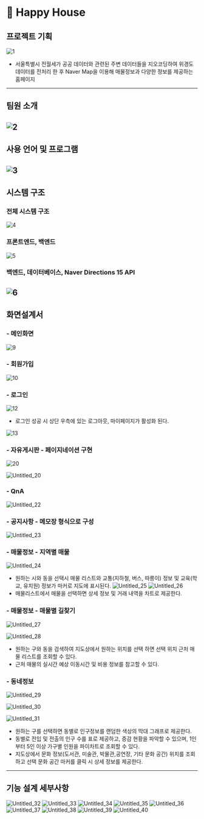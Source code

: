 # 🏡 Happy House 
## 프로젝트 기획

![1](https://user-images.githubusercontent.com/44567793/122078454-90a22280-ce37-11eb-8106-6c25ab5b2b50.png)

- 서울특별시 전월세가 공공 데이터와 관련된 주변 데이터들을 지오코딩하여 위경도 데이터를 전처리 한 후 Naver Map을 이용해  매물정보과 다양한 정보를 제공하는 홈페이지

---

## 팀원 소개

![2](https://user-images.githubusercontent.com/44567793/122078468-939d1300-ce37-11eb-91ec-e0af475d8329.png)
---

## 사용 언어 및 프로그램

![3](https://user-images.githubusercontent.com/44567793/122078471-94ce4000-ce37-11eb-9112-293f8053a704.png)
---

## 시스템 구조
### 전체 시스템 구조
![4](https://user-images.githubusercontent.com/44567793/122078535-a0216b80-ce37-11eb-86ad-2f3f269b8dc5.png)

### 프론트엔드, 백엔드
![5](https://user-images.githubusercontent.com/44567793/122078538-a1529880-ce37-11eb-90b8-022b8bf65629.png)

### 백엔드, 데이터베이스, Naver Directions 15 API
![6](https://user-images.githubusercontent.com/44567793/122078540-a1529880-ce37-11eb-9272-3cf713f72c71.png)
---

## 화면설계서

### - 메인화면

![9](https://user-images.githubusercontent.com/44567793/122078544-a283c580-ce37-11eb-86ac-4c73fbc75dba.png)
### - 회원가입

![10](https://user-images.githubusercontent.com/44567793/122078548-a31c5c00-ce37-11eb-828e-48bb2995384a.png)

### - 로그인
![12](https://user-images.githubusercontent.com/44567793/122078552-a3b4f280-ce37-11eb-9f56-7547ccf1de6c.png)

- 로그인 성공 시 상단 우측에 있는 로그아웃, 마이페이지가 활성화 된다.

![13](https://user-images.githubusercontent.com/44567793/122078554-a3b4f280-ce37-11eb-9d03-7e91568a251b.png)

### - 자유게시판 - 페이지네이션 구현
![20](https://user-images.githubusercontent.com/44567793/122078572-a6174c80-ce37-11eb-8046-862a769ea5b4.png)

![Untitled_20](https://user-images.githubusercontent.com/44567793/122080379-2ee2b800-ce39-11eb-9bf5-faff76065af5.png)


### - QnA

![Untitled_22](https://user-images.githubusercontent.com/44567793/122081189-dbbd3500-ce39-11eb-90bd-244ecef6b4f6.png)

### - 공지사항 - 메모장 형식으로 구성

![Untitled_23](https://user-images.githubusercontent.com/44567793/122081211-dfe95280-ce39-11eb-8582-efeef5478880.png)
### - 매물정보 - 지역별 매물
![Untitled_24](https://user-images.githubusercontent.com/44567793/122081320-f8f20380-ce39-11eb-8758-cfc2630027ba.png)
- 원하는 시와 동을 선택시 매물 리스트와 교통(지하철, 버스, 따릉이) 정보 및 교육(학교, 유치원) 정보가 마커로 지도에 표시된다.
![Untitled_25](https://user-images.githubusercontent.com/44567793/122081332-fabbc700-ce39-11eb-813d-ef226736ad5b.png)
![Untitled_26](https://user-images.githubusercontent.com/44567793/122081335-fabbc700-ce39-11eb-81c8-66db12c73591.png)
- 매물리스트에서 매물을 선택하면 상세 정보 및 거래 내역을 차트로 제공한다.

### - 매물정보 - 매물별 길찾기

![Untitled_27](https://user-images.githubusercontent.com/44567793/122081338-fb545d80-ce39-11eb-8504-9fa6bea76984.png)

![Untitled_28](https://user-images.githubusercontent.com/44567793/122081339-fb545d80-ce39-11eb-8a54-5ea1281b7de8.png)

- 원하는 구와 동을 검색하여 지도상에서 원하는 위치를 선택 하면 선택 위치 근처 매물 리스트를 조회할 수 있다.
- 근처 매물의 실시간 예상 이동시간 및 비용 정보를 참고할 수 있다.

### - 동네정보

![Untitled_29](https://user-images.githubusercontent.com/44567793/122081341-fbecf400-ce39-11eb-9ded-4457d6fadaf5.png)

![Untitled_30](https://user-images.githubusercontent.com/44567793/122081344-fc858a80-ce39-11eb-8fb2-0d1dbdb4e589.png)

![Untitled_31](https://user-images.githubusercontent.com/44567793/122081347-fc858a80-ce39-11eb-9756-f43ece81ddb5.png)
- 원하는 구를 선택하면 동별로 인구정보를 랜덤한 색상의 막대 그래프로 제공한다.
- 동별로 전입 및 전출의 인구 수를 표로 제공하고, 증감 현황을 파악할 수 있으며, 1인부터 5인 이상 가구별 인원을 파이차트로 조회할 수 있다.
- 지도상에서 문화 정보(도서관, 미술관, 박물관,공연장, 기타 문화 공간) 위치를 조회하고 선택 문화 공간 마커를 클릭 시 상세 정보를 제공한다.

---

## 기능 설계 세부사항


![Untitled_32](https://user-images.githubusercontent.com/44567793/122081348-fd1e2100-ce39-11eb-897d-db7fdadaefa9.png)
![Untitled_33](https://user-images.githubusercontent.com/44567793/122081352-fd1e2100-ce39-11eb-9dd1-deb27b5859b8.png)
![Untitled_34](https://user-images.githubusercontent.com/44567793/122081356-fdb6b780-ce39-11eb-9e7d-96c46df085d1.png)
![Untitled_35](https://user-images.githubusercontent.com/44567793/122081358-fdb6b780-ce39-11eb-977c-b51b3ef4bca2.png)
![Untitled_36](https://user-images.githubusercontent.com/44567793/122081360-fe4f4e00-ce39-11eb-8975-2ec244abe32c.png)
![Untitled_37](https://user-images.githubusercontent.com/44567793/122081361-fe4f4e00-ce39-11eb-8323-b38de19355fd.png)
![Untitled_38](https://user-images.githubusercontent.com/44567793/122081362-fee7e480-ce39-11eb-95f3-ed08ff073bec.png)
![Untitled_39](https://user-images.githubusercontent.com/44567793/122081364-ff807b00-ce39-11eb-817a-271a60d5fc41.png)
![Untitled_40](https://user-images.githubusercontent.com/44567793/122081368-ff807b00-ce39-11eb-9a05-f42d9e42f854.png)

